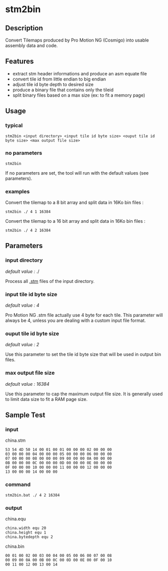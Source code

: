 # stm2bin
## Description
Convert Tilemaps produced by Pro Motion NG (Cosmigo) into usable assembly data and code.
## Features
* extract stm header informations and produce an asm equate file
* convert tile id from little endian to big endian
* adjust tile id byte depth to desired size
* produce a binary file that contains only the tileid
* split binary files based on a max size (ex: to fit a memory page)

## Usage
### typical

    stm2bin <input directory> <input tile id byte size> <ouput tile id byte size> <max output file size>

### no parameters

    stm2bin

If no parameters are set, the tool will run with the default values (see parameters).

### examples

Convert the tilemap to a 8 bit array and split data in 16Ko bin files :

    stm2bin ./ 4 1 16384

Convert the tilemap to a 16 bit array and split data in 16Ko bin files :

    stm2bin ./ 4 2 16384
## Parameters
### input directory
*default value :* ./

Process all [.stm][file-format-stm] files of the input directory.

### input tile id byte size
*default value : 4*

Pro Motion NG .stm file actually use 4 byte for each tile.
This parameter will always be 4, unless you are dealing with a custom input file format.
 
### ouput tile id byte size
*default value : 2*

Use this parameter to set the tile id byte size that will be used in output bin files.

### max output file size
*default value : 16384*

Use this parameter to cap the maximum output file size.
It is generally used to limit data size to fit a RAM page size.

## Sample Test
### input
china.stm

    53 54 4D 50 14 00 01 00 01 00 00 00 02 00 00 00
    03 00 00 00 04 00 00 00 05 00 00 00 06 00 00 00
    07 00 00 00 08 00 00 00 09 00 00 00 0A 00 00 00
    0B 00 00 00 0C 00 00 00 0D 00 00 00 0E 00 00 00
    0F 00 00 00 10 00 00 00 11 00 00 00 12 00 00 00
    13 00 00 00 14 00 00 00

### command

    stm2bin.bat ./ 4 2 16384

### output
china.equ

    china.width equ 20
    china.height equ 1
    china.bytedepth equ 2

china.bin

    00 01 00 02 00 03 00 04 00 05 00 06 00 07 00 08
    00 09 00 0A 00 0B 00 0C 00 0D 00 0E 00 0F 00 10
    00 11 00 12 00 13 00 14

[file-format-stm]: ../../../../doc/file-format-stm.md